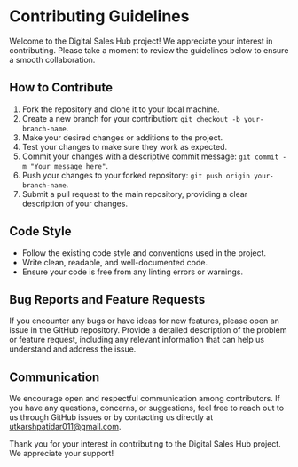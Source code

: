 # Contributing Guidelines

Welcome to the Digital Sales Hub project! We appreciate your interest in contributing. Please take a moment to review the guidelines below to ensure a smooth collaboration.

## How to Contribute

1. Fork the repository and clone it to your local machine.
2. Create a new branch for your contribution: `git checkout -b your-branch-name`.
3. Make your desired changes or additions to the project.
4. Test your changes to make sure they work as expected.
5. Commit your changes with a descriptive commit message: `git commit -m "Your message here"`.
6. Push your changes to your forked repository: `git push origin your-branch-name`.
7. Submit a pull request to the main repository, providing a clear description of your changes.

## Code Style

- Follow the existing code style and conventions used in the project.
- Write clean, readable, and well-documented code.
- Ensure your code is free from any linting errors or warnings.

## Bug Reports and Feature Requests

If you encounter any bugs or have ideas for new features, please open an issue in the GitHub repository. Provide a detailed description of the problem or feature request, including any relevant information that can help us understand and address the issue.

## Communication

We encourage open and respectful communication among contributors. If you have any questions, concerns, or suggestions, feel free to reach out to us through GitHub issues or by contacting us directly at utkarshpatidar011@gmail.com.

Thank you for your interest in contributing to the Digital Sales Hub project. We appreciate your support!

